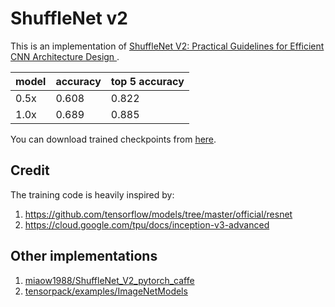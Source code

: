 # ShuffleNet v2
This is an implementation of [ShuffleNet V2: Practical Guidelines for Efficient CNN Architecture Design
](https://arxiv.org/abs/1807.11164).

| model | accuracy | top 5 accuracy |
| --- | --- | --- |
| 0.5x | 0.608 | 0.822 |
| 1.0x | 0.689 | 0.885 |

You can download trained checkpoints from [here](https://drive.google.com/drive/folders/1KGIdE8SmR-Af9zheuQ68EhD0ck4h4riH?usp=sharing).

## Credit
The training code is heavily inspired by:  
1. https://github.com/tensorflow/models/tree/master/official/resnet
2. https://cloud.google.com/tpu/docs/inception-v3-advanced

## Other implementations
1. [miaow1988/ShuffleNet_V2_pytorch_caffe](https://github.com/miaow1988/ShuffleNet_V2_pytorch_caffe)
2. [tensorpack/examples/ImageNetModels](https://github.com/tensorpack/tensorpack/tree/master/examples/ImageNetModels#shufflenet)
